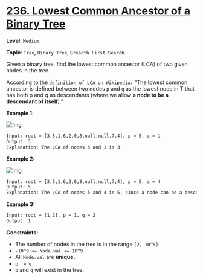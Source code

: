 # [236. Lowest Common Ancestor of a Binary Tree](https://leetcode.com/problems/lowest-common-ancestor-of-a-binary-tree/)

**Level**: `Medium`.

**Topic**: `Tree`, `Binary Tree`, `Breadth First Search`.

Given a binary tree, find the lowest common ancestor (LCA) of two given nodes in the tree.

According to the [`definition of LCA on Wikipedia:`](https://en.wikipedia.org/wiki/Lowest_common_ancestor) “The lowest common ancestor is defined between two nodes `p` and `q` as the lowest node in T that has both p and q as descendants (where we allow **a node to be a descendant of itself**).”

**Example 1:**

![img](https://assets.leetcode.com/uploads/2018/12/14/binarytree.png)

```txt
Input: root = [3,5,1,6,2,0,8,null,null,7,4], p = 5, q = 1
Output: 3
Explanation: The LCA of nodes 5 and 1 is 3.
```

**Example 2:**

![img](https://assets.leetcode.com/uploads/2018/12/14/binarytree.png)

```txt
Input: root = [3,5,1,6,2,0,8,null,null,7,4], p = 5, q = 4
Output: 5
Explanation: The LCA of nodes 5 and 4 is 5, since a node can be a descendant of itself according to the LCA definition.
```

**Example 3:**

```txt
Input: root = [1,2], p = 1, q = 2
Output: 1
```

**Constraints:**

- The number of nodes in the tree is in the range `[2, 10^5]`.
- `-10^9 <= Node.val <= 10^9`
- All `Node.val` are **unique.**
- `p != q`
- `p` and `q` will exist in the tree.
